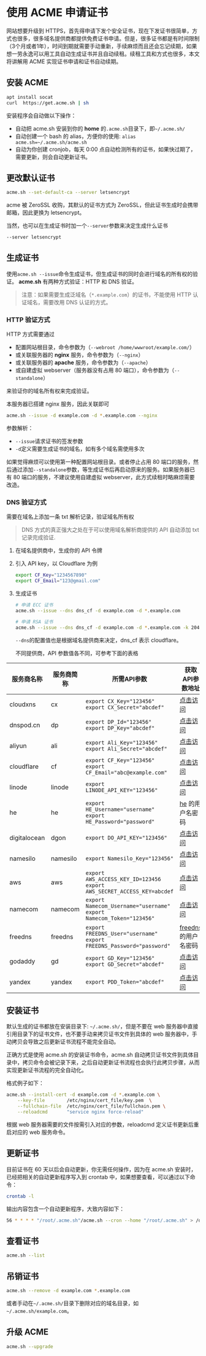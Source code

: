 # 使用 ACME 申请证书

网站想要升级到 HTTPS，首先得申请下发个安全证书，现在下发证书很简单，方式也很多，很多域名提供商都提供免费证书申请。但是，很多证书都是有时间限制（3个月或者1年），时间到期就需要手动重新，手续麻烦而且还会忘记续期，如果想一劳永逸可以用工具自动生成证书并且自动续租。续租工具和方式也很多，本文将讲解用 ACME 实现证书申请和证书自动续期。

## 安装 ACME

```bash
apt install socat
curl  https://get.acme.sh | sh
```

安装程序会自动做以下操作：

- 自动把 acme.sh 安装到你的 **home** 的`.acme.sh`目录下，即`~/.acme.sh/`
- 自动创建一个 bash 的 alias，方便你的使用: `alias acme.sh=~/.acme.sh/acme.sh`
- 自动为你创建 cronjob，每天 0:00 点自动检测所有的证书，如果快过期了，需要更新，则会自动更新证书。

## 更改默认证书

```bash
acme.sh --set-default-ca --server letsencrypt
```

acme 被 ZeroSSL 收购，其默认的证书方式为 ZeroSSL，但此证书生成时会携带邮箱，因此更换为 letsencrypt。

当然，也可以在生成证书时加一个`--server`参数来决定生成什么证书

```bash
--server letsencrypt
```

## 生成证书

使用`acme.sh --issue`命令生成证书，但生成证书的同时会进行域名的所有权的验证。 **acme.sh** 有两种方式验证：HTTP 和 DNS 验证。

> 注意：如果需要生成泛域名（`*.example.com`）的证书，不能使用 HTTP 认证域名，需要改用 DNS 认证的方式。

### HTTP 验证方式

HTTP 方式需要通过

- 配置网站根目录，命令参数为（`--webroot /home/wwwroot/example.com/`）
- 或关联服务器的 **nginx** 服务，命令参数为（`--nginx`）
- 或关联服务器的 **apache** 服务，命令参数为（`--apache`）
- 或自建虚拟 webserver（服务器没有占用 80 端口），命令参数为（`--standalone`）

来验证你的域名所有权来完成验证。

本服务器已搭建 nginx 服务，因此关联即可

```bash
acme.sh --issue -d example.com -d *.example.com --nginx
```

参数解析：

- `--issue`请求证书的签发参数
- `-d`定义需要生成证书的域名，如有多个域名需使用多次

如果觉得麻烦可以使用第一种配置网站根目录。或者停止占用 80 端口的服务，然后通过添加`--standalone`参数，等生成证书后再启动原来的服务。如果服务器已有 80 端口的服务，不建议使用自建虚拟 webserver，此方式续租时略麻烦需要改造。

### DNS 验证方式

需要在域名上添加一条 txt 解析记录，验证域名所有权

> DNS 方式的真正强大之处在于可以使用域名解析商提供的 API 自动添加 txt 记录完成验证.

1. 在域名提供商中，生成你的 API 令牌

2. 引入 API key，以 Cloudflare 为例

    ```bash
    export CF_Key="1234567890"
    export CF_Email="123@gmail.com"
    ```

3. 生成证书

    ```bash
    # 申请 ECC 证书
    acme.sh --issue --dns dns_cf -d example.com -d *.example.com

    # 申请 RSA 证书
    acme.sh --issue --dns dns_cf -d example.com -d *.example.com -k 2048
    ```

    `--dns`的配置值也是根据域名提供商来决定，dns_cf 表示 cloudflare。

    不同提供商，API 参数值各不同，可参考下面的表格

| 服务商名称   | 服务商简称 | 所需API参数                                                                  | 获取API参数地址                                                                  |
| ------------ | ---------- | ---------------------------------------------------------------------------- | -------------------------------------------------------------------------------- |
| cloudxns     | cx         | `export CX_Key="123456"` <br> `export CX_Secret="abcdef"`                    | [点击访问](https://www.cloudxns.net/AccountManage/apimanage.html)                |
| dnspod.cn    | dp         | `export DP_Id="123456"` <br> `export DP_Key="abcdef"`                        | [点击访问](https://www.dnspod.cn/console/user/security)                          |
| aliyun       | ali        | `export Ali_Key="123456"` <br> `export Ali_Secret="abcdef"`                  | [点击访问](https://ak-console.aliyun.com/#/accesskey)                            |
| cloudflare   | cf         | `export CF_Key="123456"` <br> `export CF_Email="abc@example.com"`            | [点击访问](https://dash.cloudflare.com/profile/api-tokens)                       |
| linode       | linode     | `export LINODE_API_KEY="123456"`                                             | [点击访问](https://manager.linode.com/profile/api)                               |
| he           | he         | `export HE_Username="username"` <br> `export HE_Password="password"`         | [he](https://dns.he.net/) 的用户名密码                                           |
| digitalocean | dgon       | `export DO_API_KEY="123456"`                                                 | [点击访问](https://cloud.digitalocean.com/settings/applications)                 |
| namesilo     | namesilo   | `export Namesilo_Key="123456"`                                               | [点击访问](https://www.namesilo.com/account/api-manager)                         |
| aws          | aws        | `export AWS_ACCESS_KEY_ID=123456` <br> `export AWS_SECRET_ACCESS_KEY=abcdef` | [点击访问](http://docs.aws.amazon.com/IAM/latest/UserGuide/id_users_create.html) |
| namecom      | namecom    | `export Namecom_Username="username"` <br> `export Namecom_Token="123456"`    | [点击访问](https://www.name.com/reseller/apply)                                  |
| freedns      | freedns    | `export FREEDNS_User="username"` <br> `export FREEDNS_Password="password"`   | [freedns](https://freedns.afraid.org/) 的用户名密码                              |
| godaddy      | gd         | `export GD_Key="123456"` <br> `export GD_Secret="abcdef"`                    | [点击访问](https://developer.godaddy.com/keys/)                                  |
| yandex       | yandex     | `export PDD_Token="abcdef"`                                                  | [点击访问](https://tech.yandex.com/domain/doc/concepts/access-docpage/)          |

## 安装证书

默认生成的证书都放在安装目录下: `~/.acme.sh/`，但是不要在 web 服务器中直接引用目录下的证书文件，也不要手动来拷贝证书文件到具体的 web 服务器中，手动拷贝会导致之后更新证书流程不能完全自动。

正确方式是使用 acme.sh 的安装证书命令，acme.sh 自动拷贝证书文件到具体目录中，拷贝命令会被记录下来，之后自动更新证书流程也会执行此拷贝步骤，从而实现更新证书流程的完全自动化。

格式例子如下：

```bash
acme.sh --install-cert -d example.com -d *.example.com \
    --key-file        /etc/nginx/cert_file/key.pem  \
    --fullchain-file  /etc/nginx/cert_file/fullchain.pem \
    --reloadcmd       "service nginx force-reload"
```

根据 web 服务器需要的文件按需引入对应的参数，reloadcmd 定义证书更新后重启对应的 web 服务命令。

## 更新证书

目前证书在 60 天以后会自动更新，你无需任何操作，因为在 acme.sh 安装时，已经把相关的自动更新程序写入到 crontab 中，如果想要查看，可以通过以下命令：

```bash
crontab -l
```

输出内容包含一个自动更新程序，大致内容如下：

```bash
56 * * * * "/root/.acme.sh"/acme.sh --cron --home "/root/.acme.sh" > /dev/null
```

## 查看证书

```bash
acme.sh --list
```

## 吊销证书

```bash
acme.sh --remove -d example.com *.example.com 
```

或者手动在`~/.acme.sh/`目录下删除对应的域名目录，如`~/.acme.sh/example.com`。

## 升级 ACME

```bash
acme.sh --upgrade
```
